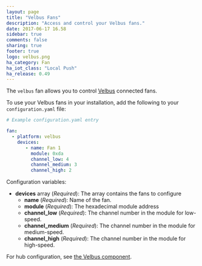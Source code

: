 ```yaml
---
layout: page
title: "Velbus Fans"
description: "Access and control your Velbus fans."
date: 2017-06-17 16.58
sidebar: true
comments: false
sharing: true
footer: true
logo: velbus.png
ha_category: Fan
ha_iot_class: "Local Push"
ha_release: 0.49
---
```


The `velbus` fan allows you to control [Velbus](http://www.velbus.eu) connected fans.

To use your Velbus fans in your installation, add the following to your `configuration.yaml` file:

```yaml
# Example configuration.yaml entry

fan:
  - platform: velbus
    devices:
       - name: Fan 1
         module: 0xda
         channel_low: 4
         channel_medium: 3
         channel_high: 2
```

Configuration variables:
- **devices** array (*Required*): The array contains the fans to configure
  - **name** (*Required*): Name of the fan.
  - **module** (*Required*): The hexadecimal module address
  - **channel_low** (*Required*): The channel number in the module for low-speed.
  - **channel_medium** (*Required*): The channel number in the module for medium-speed.
  - **channel_high** (*Required*): The channel number in the module for high-speed.

For hub configuration, see [the Velbus component](/components/velbus/).
